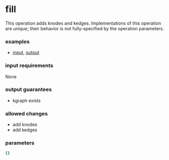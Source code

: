 # fill

This operation adds knodes and kedges. Implementations of this operation are _unique_; their behavior is not fully-specified by the operation parameters.

### examples

- [input](../examples/fill_and_bind/messages/01_qgraph.json), [output](../examples/fill_and_bind/messages/02_kgraph.json)

### input requirements

None

### output guarantees

- kgraph exists

### allowed changes

- add knodes
- add kedges

### parameters

```yaml
{}
```
